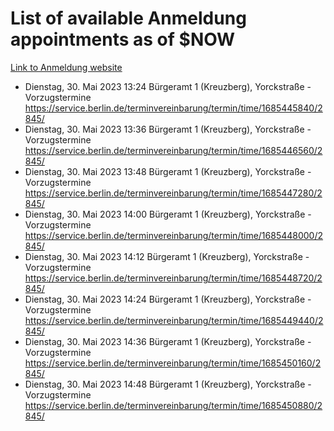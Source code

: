 # List of available Anmeldung appointments as of $NOW
[Link to Anmeldung website](https://service.berlin.de/terminvereinbarung/termin/tag.php?termin=1&anliegen[]=120686&dienstleisterlist=122210,122217,327316,122219,327312,122227,327314,122231,327346,122243,327348,122254,122252,329742,122260,329745,122262,329748,122271,327278,122273,327274,122277,327276,330436,122280,327294,122282,327290,122284,327292,122291,327270,122285,327266,122286,327264,122296,327268,150230,329760,122297,327286,122294,327284,122312,329763,122314,329775,122304,327330,122311,327334,122309,327332,317869,122281,327352,122279,329772,122283,122276,327324,122274,327326,122267,329766,122246,327318,122251,327320,122257,327322,122208,327298,122226,327300&herkunft=http%3A%2F%2Fservice.berlin.de%2Fdienstleistung%2F120686%2F)
- Dienstag, 30. Mai 2023 13:24 Bürgeramt 1 (Kreuzberg), Yorckstraße - Vorzugstermine https://service.berlin.de/terminvereinbarung/termin/time/1685445840/2845/
- Dienstag, 30. Mai 2023 13:36 Bürgeramt 1 (Kreuzberg), Yorckstraße - Vorzugstermine https://service.berlin.de/terminvereinbarung/termin/time/1685446560/2845/
- Dienstag, 30. Mai 2023 13:48 Bürgeramt 1 (Kreuzberg), Yorckstraße - Vorzugstermine https://service.berlin.de/terminvereinbarung/termin/time/1685447280/2845/
- Dienstag, 30. Mai 2023 14:00 Bürgeramt 1 (Kreuzberg), Yorckstraße - Vorzugstermine https://service.berlin.de/terminvereinbarung/termin/time/1685448000/2845/
- Dienstag, 30. Mai 2023 14:12 Bürgeramt 1 (Kreuzberg), Yorckstraße - Vorzugstermine https://service.berlin.de/terminvereinbarung/termin/time/1685448720/2845/
- Dienstag, 30. Mai 2023 14:24 Bürgeramt 1 (Kreuzberg), Yorckstraße - Vorzugstermine https://service.berlin.de/terminvereinbarung/termin/time/1685449440/2845/
- Dienstag, 30. Mai 2023 14:36 Bürgeramt 1 (Kreuzberg), Yorckstraße - Vorzugstermine https://service.berlin.de/terminvereinbarung/termin/time/1685450160/2845/
- Dienstag, 30. Mai 2023 14:48 Bürgeramt 1 (Kreuzberg), Yorckstraße - Vorzugstermine https://service.berlin.de/terminvereinbarung/termin/time/1685450880/2845/
